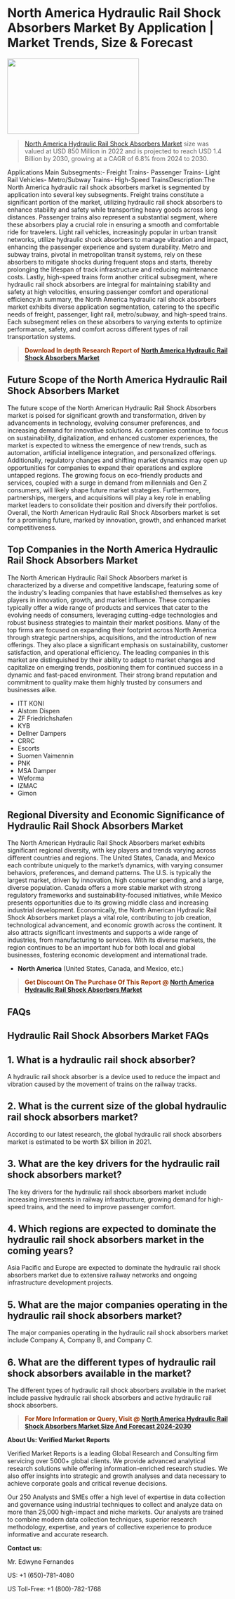 <p><h1>North America Hydraulic Rail Shock Absorbers Market By Application | Market Trends, Size & Forecast</h1><p><img class="aligncenter size-medium wp-image-105565" src="https://ffe5etoiles.com/wp-content/uploads/2025/01/MST7-300x171.png" alt="" width="300" height="171" /></p><blockquote><p><a href="https://www.verifiedmarketreports.com/download-sample/?rid=496986&utm_source=Github-NA&utm_medium=377" target="_blank">North America Hydraulic Rail Shock Absorbers Market</a> size was valued at USD 850 Million in 2022 and is projected to reach USD 1.4 Billion by 2030, growing at a CAGR of 6.8% from 2024 to 2030.</p></blockquote>Applications Main Subsegments:- Freight Trains- Passenger Trains- Light Rail Vehicles- Metro/Subway Trains- High-Speed TrainsDescription:The North America hydraulic rail shock absorbers market is segmented by application into several key subsegments. Freight trains constitute a significant portion of the market, utilizing hydraulic rail shock absorbers to enhance stability and safety while transporting heavy goods across long distances. Passenger trains also represent a substantial segment, where these absorbers play a crucial role in ensuring a smooth and comfortable ride for travelers. Light rail vehicles, increasingly popular in urban transit networks, utilize hydraulic shock absorbers to manage vibration and impact, enhancing the passenger experience and system durability. Metro and subway trains, pivotal in metropolitan transit systems, rely on these absorbers to mitigate shocks during frequent stops and starts, thereby prolonging the lifespan of track infrastructure and reducing maintenance costs. Lastly, high-speed trains form another critical subsegment, where hydraulic rail shock absorbers are integral for maintaining stability and safety at high velocities, ensuring passenger comfort and operational efficiency.In summary, the North America hydraulic rail shock absorbers market exhibits diverse application segmentation, catering to the specific needs of freight, passenger, light rail, metro/subway, and high-speed trains. Each subsegment relies on these absorbers to varying extents to optimize performance, safety, and comfort across different types of rail transportation systems.</p><blockquote><p><span style="color: #993300;"><strong>Download In depth Research Report of <a href="https://www.verifiedmarketreports.com/download-sample/?rid=496986&utm_source=Github-NA&utm_medium=377">North America Hydraulic Rail Shock Absorbers Market</a></strong></span></p></blockquote><h2>Future Scope of the North America Hydraulic Rail Shock Absorbers Market</h2><p>The future scope of the North American Hydraulic Rail Shock Absorbers market is poised for significant growth and transformation, driven by advancements in technology, evolving consumer preferences, and increasing demand for innovative solutions. As companies continue to focus on sustainability, digitalization, and enhanced customer experiences, the market is expected to witness the emergence of new trends, such as automation, artificial intelligence integration, and personalized offerings. Additionally, regulatory changes and shifting market dynamics may open up opportunities for companies to expand their operations and explore untapped regions. The growing focus on eco-friendly products and services, coupled with a surge in demand from millennials and Gen Z consumers, will likely shape future market strategies. Furthermore, partnerships, mergers, and acquisitions will play a key role in enabling market leaders to consolidate their position and diversify their portfolios. Overall, the North American Hydraulic Rail Shock Absorbers market is set for a promising future, marked by innovation, growth, and enhanced market competitiveness.</p><h2>Top Companies in the North America Hydraulic Rail Shock Absorbers Market</h2><p>The North American Hydraulic Rail Shock Absorbers market is characterized by a diverse and competitive landscape, featuring some of the industry's leading companies that have established themselves as key players in innovation, growth, and market influence. These companies typically offer a wide range of products and services that cater to the evolving needs of consumers, leveraging cutting-edge technologies and robust business strategies to maintain their market positions. Many of the top firms are focused on expanding their footprint across North America through strategic partnerships, acquisitions, and the introduction of new offerings. They also place a significant emphasis on sustainability, customer satisfaction, and operational efficiency. The leading companies in this market are distinguished by their ability to adapt to market changes and capitalize on emerging trends, positioning them for continued success in a dynamic and fast-paced environment. Their strong brand reputation and commitment to quality make them highly trusted by consumers and businesses alike.</p><p><ul><li>ITT KONI </li><li> Alstom Dispen </li><li> ZF Friedrichshafen </li><li> KYB </li><li> Dellner Dampers </li><li> CRRC </li><li> Escorts </li><li> Suomen Vaimennin </li><li> PNK </li><li> MSA Damper </li><li> Weforma </li><li> IZMAC </li><li> Gimon</li></ul></p><h2>Regional Diversity and Economic Significance of Hydraulic Rail Shock Absorbers Market</h2><p>The North American Hydraulic Rail Shock Absorbers market exhibits significant regional diversity, with key players and trends varying across different countries and regions. The United States, Canada, and Mexico each contribute uniquely to the market’s dynamics, with varying consumer behaviors, preferences, and demand patterns. The U.S. is typically the largest market, driven by innovation, high consumer spending, and a large, diverse population. Canada offers a more stable market with strong regulatory frameworks and sustainability-focused initiatives, while Mexico presents opportunities due to its growing middle class and increasing industrial development. Economically, the North American Hydraulic Rail Shock Absorbers market plays a vital role, contributing to job creation, technological advancement, and economic growth across the continent. It also attracts significant investments and supports a wide range of industries, from manufacturing to services. With its diverse markets, the region continues to be an important hub for both local and global businesses, fostering economic development and international trade.</p><ul> <li><strong>North America</strong> (United States, Canada, and Mexico, etc.)</li></ul><blockquote><p><span style="color: #993300;"><strong>Get Discount On The Purchase Of This Report @ <a href="https://www.verifiedmarketreports.com/ask-for-discount/?rid=496986&utm_source=Github-NA&utm_medium=377">North America Hydraulic Rail Shock Absorbers Market</a></strong></span></p></blockquote><h2>FAQs</h2><p> <h2>Hydraulic Rail Shock Absorbers Market FAQs</h1> <h2>1. What is a hydraulic rail shock absorber?</div><div></h2> <p>A hydraulic rail shock absorber is a device used to reduce the impact and vibration caused by the movement of trains on the railway tracks.</p> <h2>2. What is the current size of the global hydraulic rail shock absorbers market?</div><div></h2> <p>According to our latest research, the global hydraulic rail shock absorbers market is estimated to be worth $X billion in 2021.</p> <h2>3. What are the key drivers for the hydraulic rail shock absorbers market?</div><div></h2> <p>The key drivers for the hydraulic rail shock absorbers market include increasing investments in railway infrastructure, growing demand for high-speed trains, and the need to improve passenger comfort.</p> <h2>4. Which regions are expected to dominate the hydraulic rail shock absorbers market in the coming years?</div><div></h2> <p>Asia Pacific and Europe are expected to dominate the hydraulic rail shock absorbers market due to extensive railway networks and ongoing infrastructure development projects.</p> <h2>5. What are the major companies operating in the hydraulic rail shock absorbers market?</div><div></h2> <p>The major companies operating in the hydraulic rail shock absorbers market include Company A, Company B, and Company C.</p> <h2>6. What are the different types of hydraulic rail shock absorbers available in the market?</div><div></h2> <p>The different types of hydraulic rail shock absorbers available in the market include passive hydraulic rail shock absorbers and active hydraulic rail shock absorbers.</p> <!-- Continue with the remaining FAQs and answers --> </body></html></p><blockquote><p><span style="color: #993300;"><strong>For More Information or Query, Visit @ <a href="https://www.verifiedmarketreports.com/product/hydraulic-rail-shock-absorbers-market/">North America Hydraulic Rail Shock Absorbers Market Size And Forecast 2024-2030</a></strong></span></p></blockquote><p><strong>About Us: Verified Market Reports</strong></p><p>Verified Market Reports is a leading Global Research and Consulting firm servicing over 5000+ global clients. We provide advanced analytical research solutions while offering information-enriched research studies. We also offer insights into strategic and growth analyses and data necessary to achieve corporate goals and critical revenue decisions.</p><p>Our 250 Analysts and SMEs offer a high level of expertise in data collection and governance using industrial techniques to collect and analyze data on more than 25,000 high-impact and niche markets. Our analysts are trained to combine modern data collection techniques, superior research methodology, expertise, and years of collective experience to produce informative and accurate research.</p><p><strong>Contact us:</strong></p><p>Mr. Edwyne Fernandes</p><p>US: +1 (650)-781-4080</p><p>US Toll-Free: +1 (800)-782-1768</p>
